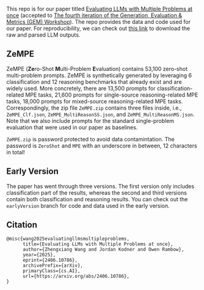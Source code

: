 This repo is for our paper titled [Evaluating LLMs with Multiple Problems at once](https://arxiv.org/abs/2406.10786) (accepted to [The fourth iteration of the Generation, Evaluation & Metrics (GEM) Workshop](https://gem-benchmark.com/workshop)). The repo provides the data and code used for our paper. For reproducibility, we can check out [this link](https://drive.google.com/file/d/1acGusILuTGPBHxt9mwa7bBd5xaCsh5nl/view?usp=sharing) to download the raw and parsed LLM outputs.  



## ZeMPE

ZeMPE (**Ze**ro-Shot **M**ulti-Problem **E**valuation) contains 53,100 zero-shot multi-problem prompts. ZeMPE is synthetically generated by leveraging 6 classification and 12 reasoning benchmarks that already exist and are widely used. More concretely, there are 13,500 prompts for classification-related MPE tasks, 21,600 prompts for single-source reasoning-related MPE tasks, 18,000 prompts for mixed-source reasoning-related MPE tasks. Correspondingly, the zip file `ZeMPE.zip` contains three files inside, i.e., `ZeMPE_Clf.json`, `ZeMPE_MultiReasonSS.json`, and `ZeMPE_MultiReasonMS.json`. Note that we also include prompts for the standard single-problem evaluation that were used in our paper as baselines.

`ZeMPE.zip` is password protected to avoid data contamintation. The password is `ZeroShot` and `MPE` with an underscore in between, 12 characters in total! 



## Early Version

The paper has went through three versions. The first version only includes classification part of the results, whereas the second and third versions contain both classification and reasoning results. You can check out the `earlyVersion` branch for code and data used in the early version.



## Citation

``````
@misc{wang2025evaluatingllmsmultipleproblems,
      title={Evaluating LLMs with Multiple Problems at once}, 
      author={Zhengxiang Wang and Jordan Kodner and Owen Rambow},
      year={2025},
      eprint={2406.10786},
      archivePrefix={arXiv},
      primaryClass={cs.AI},
      url={https://arxiv.org/abs/2406.10786}, 
}
``````
